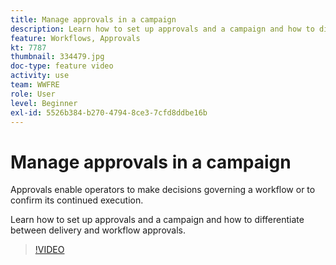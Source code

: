 ```yaml
---
title: Manage approvals in a campaign
description: Learn how to set up approvals and a campaign and how to differentiate between delivery and workflow approvals.
feature: Workflows, Approvals
kt: 7787
thumbnail: 334479.jpg
doc-type: feature video
activity: use
team: WWFRE
role: User
level: Beginner
exl-id: 5526b384-b270-4794-8ce3-7cfd8ddbe16b
---
```

# Manage approvals in a campaign

Approvals enable operators to make decisions governing a workflow or to confirm its continued execution.

Learn how to set up approvals and a campaign and how to differentiate between delivery and workflow approvals.

>[!VIDEO](https://video.tv.adobe.com/v/334479?quality=12)
